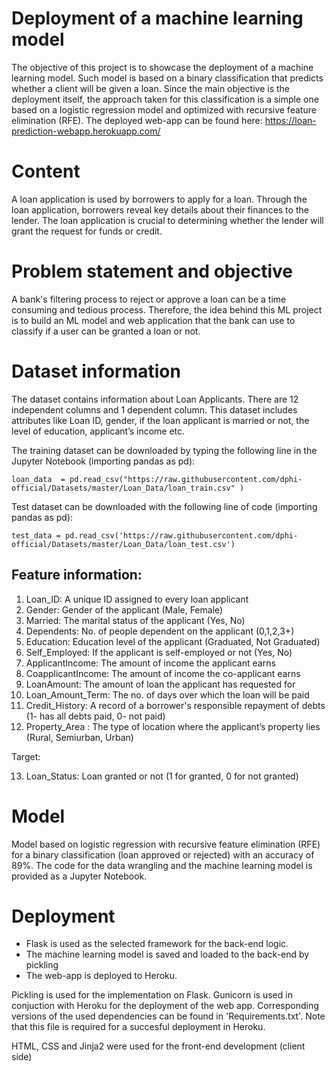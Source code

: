 # Deployment of a machine learning model

The objective of this project is to showcase the deployment of a machine learning model. Such model is based on a binary classification that predicts whether a client will be given a loan. Since the main objective is the deployment itself, the approach taken for this classification is a simple one based on a logistic regression model and optimized with recursive feature elimination (RFE). The deployed web-app can be found here: https://loan-prediction-webapp.herokuapp.com/

# Content

A loan application is used by borrowers to apply for a loan. Through the loan application, borrowers reveal key details about their finances to the lender. The loan application is crucial to determining whether the lender will grant the request for funds or credit.

# Problem statement and objective

A bank's filtering process to reject or approve a loan can be a time consuming and tedious process. Therefore, the idea behind this ML project is to build an ML model and web application that the bank can use to classify if a user can be granted a loan or not. 

# Dataset information

The dataset contains information about Loan Applicants. There are 12 independent columns and 1 dependent column. This dataset includes attributes like Loan ID, gender, if the loan applicant is married or not, the level of education, applicant’s income etc.

The training dataset can be downloaded by typing the following line in the Jupyter Notebook (importing pandas as pd):

```
loan_data  = pd.read_csv("https://raw.githubusercontent.com/dphi-official/Datasets/master/Loan_Data/loan_train.csv" )

```

Test dataset can be downloaded with the following line of code (importing pandas as pd):

```
test_data = pd.read_csv('https://raw.githubusercontent.com/dphi-official/Datasets/master/Loan_Data/loan_test.csv')

```

## Feature information:

1. Loan_ID: A unique ID assigned to every loan applicant
2. Gender: Gender of the applicant (Male, Female)
3. Married: The marital status of the applicant (Yes, No)
4. Dependents: No. of people dependent on the applicant (0,1,2,3+)
5. Education: Education level of the applicant (Graduated, Not Graduated)
6. Self_Employed: If the applicant is self-employed or not (Yes, No)
7. ApplicantIncome: The amount of income the applicant earns
8. CoapplicantIncome: The amount of income the co-applicant earns
9. LoanAmount: The amount of loan the applicant has requested for
10. Loan_Amount_Term: The  no. of days over which the loan will be paid
11. Credit_History: A record of a borrower's responsible repayment of debts (1- has all debts paid, 0- not paid)
12. Property_Area : The type of location where the applicant’s property lies (Rural, Semiurban, Urban)

Target: 

13. Loan_Status: Loan granted or not (1 for granted, 0 for not granted)

# Model

Model based on logistic regression with recursive feature elimination (RFE) for a binary classification (loan approved or rejected) with an accuracy of 89%. The code for the data wrangling and the machine learning model is provided as a Jupyter Notebook.

# Deployment

- Flask is used as the selected framework for the back-end logic. 
- The machine learning model is saved and loaded to the back-end by pickling
- The web-app is deployed to Heroku.



Pickling is used for the implementation on Flask. Gunicorn is used in conjuction with Heroku for the deployment of the web app. 
Corresponding versions of the used dependencies can be found in 'Requirements.txt'. Note that this file is required for a succesful deployment in Heroku.  

HTML, CSS and Jinja2 were used for the front-end development (client side)


